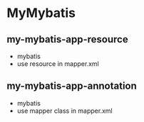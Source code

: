 # MyMybatis

## my-mybatis-app-resource

- mybatis
- use resource in mapper.xml

## my-mybatis-app-annotation

- mybatis
- use mapper class in mapper.xml